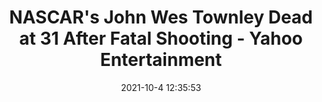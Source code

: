 ---
"title": "NASCAR's John Wes Townley Dead at 31 After Fatal Shooting - Yahoo Entertainment"
"date": "2021-10-4 12:35:53"
"feed_name": "GOOGLENEWSDRILLING"
"feed_website": "https://news.google.com/search?q=drilling%2Bincident&hl=en-US&gl=US&ceid=US:en"
"feed_rss": "https://news.google.com/rss/search?q=drilling%2Bincident&hl=en-US&gl=US&ceid=US:en"
"link": "https://www.yahoo.com/entertainment/nascars-john-wes-townley-dead-123553710.html"
"source": "{'href': 'https://www.yahoo.com', 'title': 'Yahoo Entertainment'}"
"file": "_posts/2021-1-1-a07e2ed251cb78a3722648aa7fbb47114317c416.md"
"accident": "1"
"drilling": "1"
"dead": "1"
"injured": "0"
"arrested": "0"
"place": "unknown place"
"where": "unknown site"
"causes": "unknown"
"place_uri": "unknown place"
---